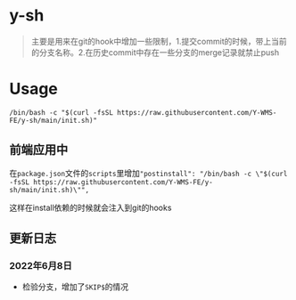 # y-sh
> 主要是用来在git的hook中增加一些限制，1.提交commit的时候，带上当前的分支名称。2.在历史commit中存在一些分支的merge记录就禁止push


# Usage
`/bin/bash -c "$(curl -fsSL https://raw.githubusercontent.com/Y-WMS-FE/y-sh/main/init.sh)"`

## 前端应用中
在`package.json`文件的`scripts`里增加`"postinstall": "/bin/bash -c \"$(curl -fsSL https://raw.githubusercontent.com/Y-WMS-FE/y-sh/main/init.sh)\"",`


这样在install依赖的时候就会注入到git的hooks

## 更新日志
### 2022年6月8日
* 检验分支，增加了`SKIP$`的情况

